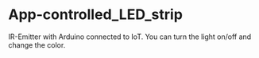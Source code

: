 # App-controlled_LED_strip
IR-Emitter with Arduino connected to IoT. You can turn the light on/off and change the color.
